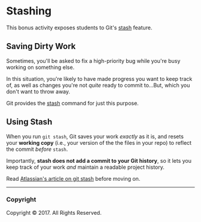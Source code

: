 # Stashing

This bonus activity exposes students to Git's [stash](https://git-scm.com/docs/git-stash) feature.

## Saving Dirty Work

Sometimes, you'll be asked to fix a high-priority bug while you're busy working on something else.

In this situation, you're likely to have made progress you want to keep track of, as well as changes you're not _quite_ ready to commit to...But, which you don't want to throw away.

Git provides the [stash](https://git-scm.com/docs/git-stash) command for just this purpose.

## Using Stash

When you run `git stash`, Git saves your work _exactly_ as it is, and resets your **working copy** (i.e., your version of the the files in your repo) to reflect the commit _before_ `stash`.

Importantly, **stash does not add a commit to your Git history**, so it lets you keep track of your work _and_ maintain a readable project history.

Read [Atlassian's article on git stash](https://www.atlassian.com/git/tutorials/git-stash#stashing-your-work) before moving on.

- - -

### Copyright

Copyright © 2017. All Rights Reserved.